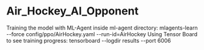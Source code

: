 # Air_Hockey_AI_Opponent

Training the model with ML-Agent inside ml-agent directory: mlagents-learn --force config/ppo/AirHockey.yaml --run-id=AirHockey
Using Tensor Board to see training progress: tensorboard --logdir results --port 6006 
